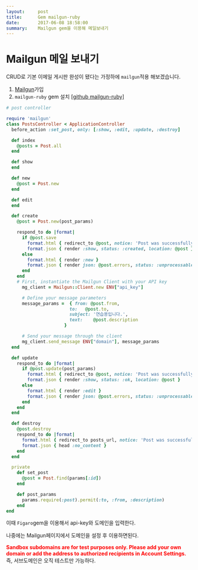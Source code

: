 ```yaml
---
layout:     post
title:      Gem mailgun-ruby
date:       2017-06-08 18:58:00
summary:    Mailgun gem을 이용해 메일보내기
---
```


# Mailgun 메일 보내기

CRUD로 기본 이메일 게시판 완성이 됐다는 가정하에 `mailgun`적용 해보겠습니다.

1. [Mailgun](https://www.mailgun.com/)가입
2. `mailgun-ruby` gem 설치 [[github  mailgun-ruby]](https://github.com/mailgun/mailgun-ruby)

```ruby
# post controller

require 'mailgun'
class PostsController < ApplicationController
  before_action :set_post, only: [:show, :edit, :update, :destroy]

  def index
    @posts = Post.all
  end

  def show
  end

  def new
    @post = Post.new  
  end

  def edit
  end

  def create
    @post = Post.new(post_params)

    respond_to do |format|
      if @post.save
        format.html { redirect_to @post, notice: 'Post was successfully created.' }
        format.json { render :show, status: :created, location: @post }
      else
        format.html { render :new }
        format.json { render json: @post.errors, status: :unprocessable_entity }
      end
    end
    # First, instantiate the Mailgun Client with your API key
      mg_client = Mailgun::Client.new ENV["api_key"]

      # Define your message parameters
      message_params =  { from: @post.from,
                        to:   @post.to,
                        subject: '연습용입니다.',
                        text:    @post.description
                      }

      # Send your message through the client
	  mg_client.send_message ENV["domain"], message_params
  end

  def update
    respond_to do |format|
      if @post.update(post_params)
        format.html { redirect_to @post, notice: 'Post was successfully updated.' }
        format.json { render :show, status: :ok, location: @post }
      else
        format.html { render :edit }
        format.json { render json: @post.errors, status: :unprocessable_entity }
      end
    end
  end

  def destroy
    @post.destroy
    respond_to do |format|
      format.html { redirect_to posts_url, notice: 'Post was successfully destroyed.' }
      format.json { head :no_content }
    end
  end

  private
    def set_post
      @post = Post.find(params[:id])
    end

    def post_params
      params.require(:post).permit(:to, :from, :description)
    end
end
```

이때 `Figaro`gem을 이용해서 api-key와 도메인을 입력한다.

나중에는 Mailgun페이지에서 도메인을 설정 후 이용하면된다.

<b style= "color: red;">Sandbox subdomains are for test purposes only. Please add your own domain or add the address to authorized recipients in Account Settings.</b> 즉, 서브도메인은 오직 테스트만 가능하다.
